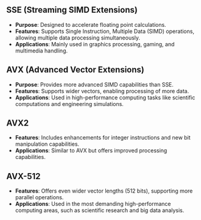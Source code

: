 ## SSE (Streaming SIMD Extensions)
- **Purpose**: Designed to accelerate floating point calculations.
- **Features**: Supports Single Instruction, Multiple Data (SIMD) operations, allowing multiple data processing simultaneously.
- **Applications**: Mainly used in graphics processing, gaming, and multimedia handling.

## AVX (Advanced Vector Extensions)
- **Purpose**: Provides more advanced SIMD capabilities than SSE.
- **Features**: Supports wider vectors, enabling processing of more data.
- **Applications**: Used in high-performance computing tasks like scientific computations and engineering simulations.

## AVX2
- **Features**: Includes enhancements for integer instructions and new bit manipulation capabilities.
- **Applications**: Similar to AVX but offers improved processing capabilities.

## AVX-512
- **Features**: Offers even wider vector lengths (512 bits), supporting more parallel operations.
- **Applications**: Used in the most demanding high-performance computing areas, such as scientific research and big data analysis.
